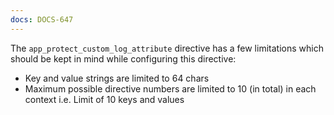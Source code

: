 ```yaml
---
docs: DOCS-647
---
```

The `app_protect_custom_log_attribute` directive has a few limitations which should be kept in mind while configuring this directive:

- Key and value strings are limited to 64 chars
- Maximum possible directive numbers are limited to 10 (in total) in each context i.e. Limit of 10 keys and values